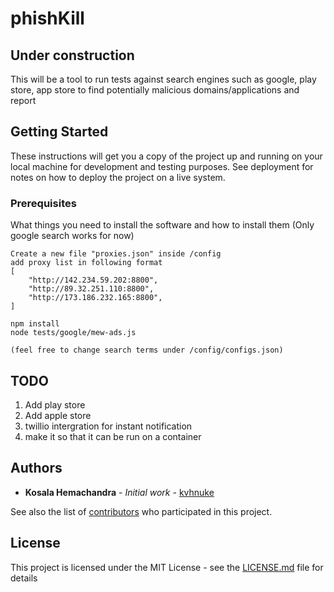 # phishKill

## Under construction

This will be a tool to run tests against search engines such as google, play store, app store to find potentially malicious domains/applications and report

## Getting Started

These instructions will get you a copy of the project up and running on your local machine for development and testing purposes. See deployment for notes on how to deploy the project on a live system.

### Prerequisites

What things you need to install the software and how to install them
(Only google search works for now)

```
Create a new file "proxies.json" inside /config
add proxy list in following format
[
    "http://142.234.59.202:8800",
    "http://89.32.251.110:8800",
    "http://173.186.232.165:8800",
]

npm install
node tests/google/mew-ads.js

(feel free to change search terms under /config/configs.json)
```
## TODO
1. Add play store
2. Add apple store
3. twillio intergration for instant notification
4. make it so that it can be run on a container

## Authors

* **Kosala Hemachandra** - *Initial work* - [kvhnuke](https://github.com/kvhnuke)

See also the list of [contributors](https://github.com/MyEtherWallet/phishKill/contributors) who participated in this project.

## License

This project is licensed under the MIT License - see the [LICENSE.md](LICENSE.md) file for details

